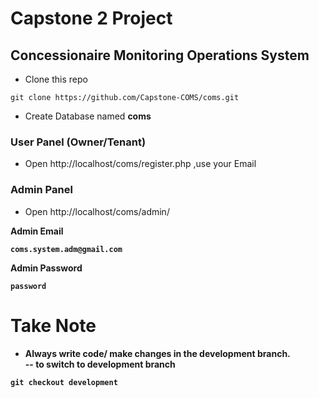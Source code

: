 # Capstone 2 Project

## Concessionaire Monitoring Operations System

- Clone this repo

```
git clone https://github.com/Capstone-COMS/coms.git
```

- Create Database named <b>coms</b>

### User Panel (Owner/Tenant)

- Open http://localhost/coms/register.php ,use your Email

### Admin Panel

- Open http://localhost/coms/admin/

<b>Admin Email

```
coms.system.adm@gmail.com
```

<b>Admin Password

```
password
```

# Take Note

- Always write code/ make changes in the development branch.  
  -- to switch to development branch

```
git checkout development
```
